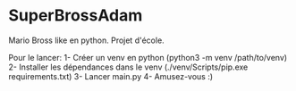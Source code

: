 # SuperBrossAdam
Mario Bross like en python. Projet d'école.

Pour le lancer:
1- Créer un venv en python (python3 -m venv /path/to/venv)
2- Installer les dépendances dans le venv (./venv/Scripts/pip.exe requirements.txt)
3- Lancer main.py
4- Amusez-vous :)
